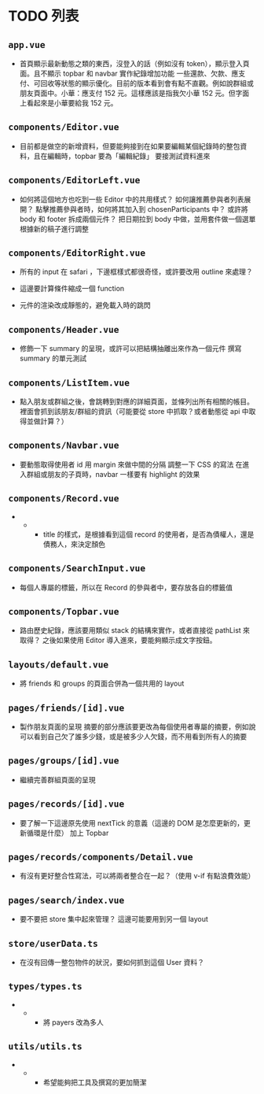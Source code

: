 # TODO 列表

## `app.vue`

- 首頁顯示最新動態之類的東西，沒登入的話（例如沒有 token），顯示登入頁面。且不顯示 topbar 和 navbar
實作紀錄增加功能
一些還款、欠款、應支付、可回收等狀態的顯示優化。目前的版本看到會有點不直觀。例如說群組或朋友頁面中。小華：應支付 152 元。這樣應該是指我欠小華 152 元。但字面上看起來是小華要給我 152 元。
>


## `components/Editor.vue`

- 目前都是做空的新增資料，但要能夠接到在如果要編輯某個紀錄時的整包資料，且在編輯時，topbar 要為「編輯紀錄」
要接測試資料進來
>


## `components/EditorLeft.vue`

- 如何將這個地方也吃到一些 Editor 中的共用樣式？
如何讓推薦參與者列表展開？
點擊推薦參與者時，如何將其加入到 chosenParticipants 中？
或許將 body 和 footer 拆成兩個元件？
把日期拉到 body 中做，並用套件做一個選單
根據新的稿子進行調整


## `components/EditorRight.vue`

- 所有的 input 在 safari ，下邊框樣式都很奇怪，或許要改用 outline 來處理？
>

- 這邊要計算條件縮成一個 function

- 元件的渲染改成靜態的，避免載入時的跳閃


## `components/Header.vue`

- 修飾一下 summary 的呈現，或許可以把結構抽離出來作為一個元件
撰寫 summary 的單元測試


## `components/ListItem.vue`

- 點入朋友或群組之後，會跳轉到對應的詳細頁面，並條列出所有相關的帳目。裡面會抓到該朋友/群組的資訊（可能要從 store 中抓取？或者動態從 api 中取得並做計算？）
>


## `components/Navbar.vue`

- 要動態取得使用者 id
用 margin 來做中間的分隔
調整一下 CSS 的寫法
在進入群組或朋友的子頁時，navbar 一樣要有 highlight 的效果
>


## `components/Record.vue`

- * - title 的樣式，是根據看到這個 record 的使用者，是否為債權人，還是債務人，來決定顏色


## `components/SearchInput.vue`

- 每個人專屬的標籤，所以在 Record 的參與者中，要存放各自的標籤值
>


## `components/Topbar.vue`

- 路由歷史紀錄，應該要用類似 stack 的結構來實作，或者直接從 pathList 來取得？
之後如果使用 Editor 導入進來，要能夠顯示成文字按鈕。
>


## `layouts/default.vue`

- 將 friends 和 groups 的頁面合併為一個共用的 layout
>


## `pages/friends/[id].vue`

- 製作朋友頁面的呈現
摘要的部分應該要更改為每個使用者專屬的摘要，例如說可以看到自己欠了誰多少錢，或是被多少人欠錢，而不用看到所有人的摘要
>


## `pages/groups/[id].vue`

- 繼續完善群組頁面的呈現
>


## `pages/records/[id].vue`

- 要了解一下這邊原先使用 nextTick 的意義（這邊的 DOM 是怎麼更新的，更新循環是什麼）
加上 Topbar
>


## `pages/records/components/Detail.vue`

- 有沒有更好整合性寫法，可以將兩者整合在一起？（使用 v-if 有點浪費效能）
>


## `pages/search/index.vue`

- 要不要把 store 集中起來管理？
這邊可能要用到另一個 layout
>


## `store/userData.ts`

- 在沒有回傳一整包物件的狀況，要如何抓到這個 User 資料？


## `types/types.ts`

- * - 將 payers 改為多人


## `utils/utils.ts`

- * - 希望能夠把工具及撰寫的更加簡潔


